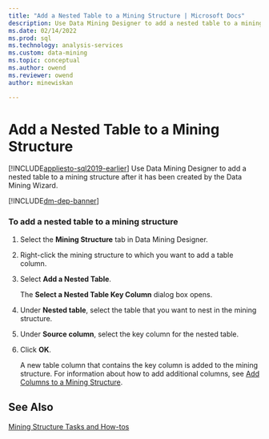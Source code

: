```yaml
---
title: "Add a Nested Table to a Mining Structure | Microsoft Docs"
description: Use Data Mining Designer to add a nested table to a mining structure after it has been created by the Data Mining Wizard.
ms.date: 02/14/2022
ms.prod: sql
ms.technology: analysis-services
ms.custom: data-mining
ms.topic: conceptual
ms.author: owend
ms.reviewer: owend
author: minewiskan

---
```

# Add a Nested Table to a Mining Structure
[!INCLUDE[appliesto-sql2019-earlier](../includes/appliesto-sql2019-earlier.md)]
  Use Data Mining Designer to add a nested table to a mining structure after it has been created by the Data Mining Wizard.  

[!INCLUDE[dm-dep-banner](../includes/dm-dep-banner.md)]
  
### To add a nested table to a mining structure  
  
1.  Select the **Mining Structure** tab in Data Mining Designer.  
  
2.  Right-click the mining structure to which you want to add a table column.  
  
3.  Select **Add a Nested Table**.  
  
     The **Select a Nested Table Key Column** dialog box opens.  
  
4.  Under **Nested table**, select the table that you want to nest in the mining structure.  
  
5.  Under **Source column**, select the key column for the nested table.  
  
6.  Click **OK**.  
  
     A new table column that contains the key column is added to the mining structure. For information about how to add additional columns, see [Add Columns to a Mining Structure](../../analysis-services/data-mining/add-columns-to-a-mining-structure.md).  
  
## See Also  
 [Mining Structure Tasks and How-tos](../../analysis-services/data-mining/mining-structure-tasks-and-how-tos.md)  
  
  
